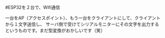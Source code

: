 #ESP32を２台で、Wifi通信

一台をAP（アクセスポイント）、もう一台をクライアントにして、クライアントから１文字送信し、
サーバ側で受けてシリアルモニターにその文字を出力するというものです。まだ型変換がおかしいです（笑）
